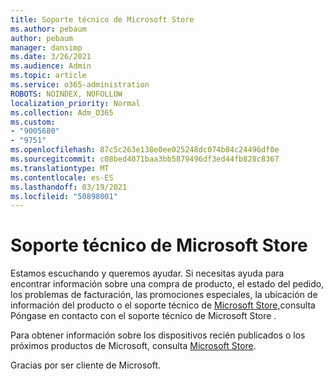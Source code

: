 ```yaml
---
title: Soporte técnico de Microsoft Store
ms.author: pebaum
author: pebaum
manager: dansimp
ms.date: 3/26/2021
ms.audience: Admin
ms.topic: article
ms.service: o365-administration
ROBOTS: NOINDEX, NOFOLLOW
localization_priority: Normal
ms.collection: Adm_O365
ms.custom:
- "9005680"
- "9751"
ms.openlocfilehash: 87c5c263e138e0ee025248dc074b84c24496df0e
ms.sourcegitcommit: c08bed4071baa3bb5879496df3ed44fb828c8367
ms.translationtype: MT
ms.contentlocale: es-ES
ms.lasthandoff: 03/19/2021
ms.locfileid: "50898001"
---
```

# <a name="microsoft-store-support"></a>Soporte técnico de Microsoft Store

Estamos escuchando y queremos ayudar. Si necesitas ayuda para encontrar información sobre una compra de producto, el estado del pedido, los problemas de facturación, las promociones especiales, la ubicación de información del producto o el soporte técnico de [Microsoft Store,](https://support.microsoft.com/account-billing/contact-microsoft-store-support-4f615f2a-6bbd-fd69-6695-ae213d63eef0)consulta Póngase en contacto con el soporte técnico de Microsoft Store .

Para obtener información sobre los dispositivos recién publicados o los próximos productos de Microsoft, consulta [Microsoft Store](https://www.microsoft.com/?ql=1).

Gracias por ser cliente de Microsoft.